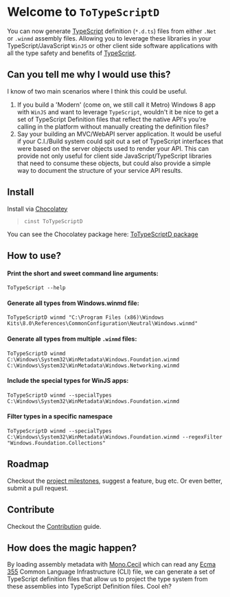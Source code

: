 Welcome to `ToTypeScriptD`
====

You can now generate [TypeScript](http://typescriptlang.org) definition (`*.d.ts`) 
files from either `.Net` or `.winmd` assembly files. Allowing you to leverage these 
libraries in your TypeScript/JavaScript `WinJS` or other client side software 
applications with all the type safety and benefits of [TypeScript](http://typescriptlang.org).

## Can you tell me why I would use this?

I know of two main scenarios where I think this could be useful.

1. If you build a 'Modern' (come on, we still call it Metro) Windows 8 app 
 with `WinJS` and want to leverage `TypeScript`, wouldn't it be nice to get 
 a set of TypeScript Definition files that reflect the native API's you're 
 calling in the platform without manually creating the definition files?
2. Say your building an MVC/WebAPI server application. It would be useful if 
 your C.I./Build system could spit out a set of TypeScript interfaces that 
 were based on the server objects used to render your API. This can provide
 not only useful for client side JavaScript/TypeScript libraries that 
 need to consume these objects, but could also provide a simple way to 
 document the structure of your service API results.

## Install

Install via [Chocolatey](http://chocolatey.org)

> `cinst ToTypeScriptD`

You can see the Chocolatey package here: [ToTypeScriptD package](https://chocolatey.org/packages/ToTypeScriptD)

## How to use?


#### Print the short and sweet command line arguments: 

    ToTypeScript --help

#### Generate all types from Windows.winmd file:

    ToTypeScriptD winmd "C:\Program Files (x86)\Windows Kits\8.0\References\CommonConfiguration\Neutral\Windows.winmd"

#### Generate all types from multiple `.winmd` files:

    ToTypeScriptD winmd C:\Windows\System32\WinMetadata\Windows.Foundation.winmd C:\Windows\System32\WinMetadata\Windows.Networking.winmd

#### Include the special types for WinJS apps:

    ToTypeScriptD winmd --specialTypes C:\Windows\System32\WinMetadata\Windows.Foundation.winmd

#### Filter types in a specific namespace

    ToTypeScriptD winmd --specialTypes C:\Windows\System32\WinMetadata\Windows.Foundation.winmd --regexFilter "Windows.Foundation.Collections"

## Roadmap

Checkout the [project milestones](https://github.com/staxmanade/ToTypeScriptD/issues/milestones), suggest a feature, bug etc. Or even better, submit a pull request.

## Contribute

Checkout the [Contribution](CONTRIBUTING.md) guide.

## How does the magic happen?

By loading assembly metadata with [Mono.Cecil](http://www.mono-project.com/Cecil) 
which can read any [Ecma 355](http://www.ecma-international.org/publications/standards/Ecma-335.htm) 
Common Language Infrastructure (CLI) file, we can generate a set of TypeScript definition 
files that allow us to project the type system from these assemblies into TypeScript Definition files. Cool eh?

